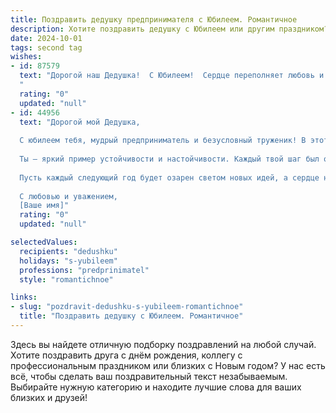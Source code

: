 ```yaml
---
title: Поздравить дедушку предпринимателя с Юбилеем. Романтичное
description: Хотите поздравить дедушку с Юбилеем или другим праздником? Наш ИИ создаст незабываемое поздравление, а вы обязательно выделитесь среди других.  
date: 2024-10-01
tags: second tag
wishes:
- id: 87579
  text: "Дорогой наш Дедушка!  С Юбилеем!  Сердце переполняет любовь и гордость, глядя на твою успешную жизнь, полную ярких свершений и предпринимательского духа. Ты – наш герой, наш пример,  мужчина, создавший свою собственную сказку. Пусть каждый новый день будет полон радости, тепла и нежности, а любовь близких станет твоим надежным и вечным приютом.  Счастья тебе, крепкого здоровья и долгих лет жизни, наполненных  счастьем и безграничной любовью!
  "
  rating: "0"
  updated: "null"
- id: 44956
  text: "Дорогой мой Дедушка,
  
  С юбилеем тебя, мудрый предприниматель и безусловный труженик! В этот особенный день хочу поздравить тебя не только с годовщиной жизни, но и с твоей удивительной историей, полнной вдохновения и достижений.
  
  Ты — яркий пример устойчивости и настойчивости. Каждый твой шаг был обдуман, каждый успех — результат твоей страсти и любви к делу. Благодаря твоему жизненному пути мы учимся верить в свои мечты и стремиться к большим высотам.
  
  Пусть каждый следующий год будет озарен светом новых идей, а сердце наполнено радостью и гармонией. Желаю здоровья, счастья и неиссякаемого потока вдохновения. Ты — настоящее сокровище для нашей семьи, и я горжусь тем, что могу назвать тебя своим Дедушкой.
  
  С любовью и уважением,
  [Ваше имя]"
  rating: "0"
  updated: "null"

selectedValues:
  recipients: "dedushku"
  holidays: "s-yubileem"
  professions: "predprinimatel"
  style: "romantichnoe"

links:
- slug: "pozdravit-dedushku-s-yubileem-romantichnoe"
  title: "Поздравить дедушку с Юбилеем. Романтичное"
---
```


Здесь вы найдете отличную подборку поздравлений на любой случай.
Хотите поздравить друга с днём рождения, коллегу с профессиональным праздником или близких с Новым годом? У нас есть всё, чтобы сделать ваш поздравительный текст незабываемым. Выбирайте нужную категорию и находите лучшие слова для ваших близких и друзей!
